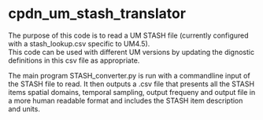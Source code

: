 # cpdn_um_stash_translator

The purpose of this code is to read a UM STASH file (currently configured with a stash_lookup.csv specific to UM4.5).  
This code can be used with different UM versions by updating the dignostic definitions in this csv file as appropriate.

The main program STASH_converter.py is run with a commandline input of the STASH file to read.  It then outputs a .csv file that presents all the STASH items spatial domains, temporal sampling, output frequeny and output file in a more human readable format and includes the STASH item description and units. 
